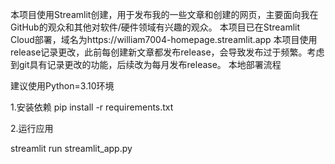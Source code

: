 本项目使用Streamlit创建，用于发布我的一些文章和创建的网页，主要面向我在GitHub的观众和其他对软件/硬件领域有兴趣的观众。
本项目已在Streamlit Cloud部署，域名为https://william7004-homepage.streamlit.app
本项目使用release记录更改，此前每创建新文章都发布release，会导致发布过于频繁。考虑到git具有记录更改的功能，后续改为每月发布release。
本地部署流程

建议使用Python=3.10环境

1.安装依赖
pip install -r requirements.txt

2.运行应用

streamlit run streamlit_app.py
